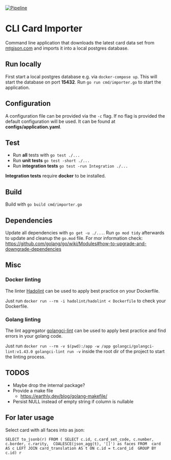 [![Pipeline](https://github.com/konstantinfoerster/card-importer-go/actions/workflows/pipeline.yml/badge.svg?branch=main)](https://github.com/konstantinfoerster/card-importer-go/actions/workflows/pipeline.yml)

# CLI Card Importer

Command line application that downloads the latest card data set from [mtgjson.com](https://mtgjson.com/) and imports it
into a local postgres database.

## Run locally

First start a local postgres database e.g. via `docker-compose up`. This will start the database on port **15432**.
Run `go run cmd/importer.go` to start the application.

## Configuration

A configuration file can be provided via the `-c` flag. If no flag is provided the default configuration will be used.
It can be found at **configs/application.yaml**.

## Test

* Run **all** tests with `go test ./...`
* Run **unit tests** `go test -short ./...`
* Run **integration tests** `go test -run Integration ./...`

**Integration tests** require **docker** to be installed.

## Build

Build with `go build cmd/importer.go`

## Dependencies

Update all dependencies with `go get -u ./...`. Run `go mod tidy` afterwards to update and cleanup the `go.mod` file.
For mor information check: https://github.com/golang/go/wiki/Modules#how-to-upgrade-and-downgrade-dependencies

## Misc

### Docker linting

The linter [Hadolint](https://github.com/hadolint/hadolint) can be used to apply best practice on your Dockerfile.

Just run `docker run --rm -i hadolint/hadolint < Dockerfile` to check your Dockerfile.

### Golang linting

The lint aggregator [golangci-lint](https://golangci-lint.run/) can be used to apply best practice and find errors in
your golang code.

Just run `docker run --rm -v $(pwd):/app -w /app golangci/golangci-lint:v1.43.0 golangci-lint run -v` inside the root
dir of the project to start the linting process.

## TODOS

* Maybe drop the internal package?
* Provide a make file
    * https://earthly.dev/blog/golang-makefile/
* Persist NULL instead of empty string if column is nullable

## For later usage

Select card with all faces into as json:

```
SELECT to_jsonb(r) FROM ( SELECT c.id, c.card_set_code, c.number, c.border, c.rarity,  COALESCE(json_agg(t), '[]') as faces FROM  card AS c LEFT JOIN card_translation AS t ON c.id = t.card_id  GROUP BY c.id) r
```
